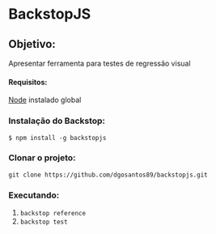 # BackstopJS


## Objetivo:
Apresentar ferramenta para testes de regressão visual

#### Requisitos:

[Node](https://medium.com/collabcode/a-melhor-forma-de-insatalar-o-node-js-4fd5574af28d) instalado global

### Instalação do Backstop:

``` $ npm install -g backstopjs ```

### Clonar o projeto:
```git clone https://github.com/dgosantos89/backstopjs.git```

### Executando:
1. ``` backstop reference ```
2. ``` backstop test ```
